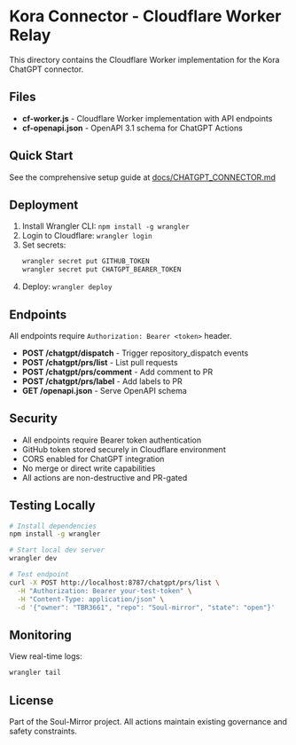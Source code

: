 # Kora Connector - Cloudflare Worker Relay

This directory contains the Cloudflare Worker implementation for the Kora ChatGPT connector.

## Files

- **cf-worker.js** - Cloudflare Worker implementation with API endpoints
- **cf-openapi.json** - OpenAPI 3.1 schema for ChatGPT Actions

## Quick Start

See the comprehensive setup guide at [docs/CHATGPT_CONNECTOR.md](../../docs/CHATGPT_CONNECTOR.md)

## Deployment

1. Install Wrangler CLI: `npm install -g wrangler`
2. Login to Cloudflare: `wrangler login`
3. Set secrets:
   ```bash
   wrangler secret put GITHUB_TOKEN
   wrangler secret put CHATGPT_BEARER_TOKEN
   ```
4. Deploy: `wrangler deploy`

## Endpoints

All endpoints require `Authorization: Bearer <token>` header.

- **POST /chatgpt/dispatch** - Trigger repository_dispatch events
- **POST /chatgpt/prs/list** - List pull requests
- **POST /chatgpt/prs/comment** - Add comment to PR
- **POST /chatgpt/prs/label** - Add labels to PR
- **GET /openapi.json** - Serve OpenAPI schema

## Security

- All endpoints require Bearer token authentication
- GitHub token stored securely in Cloudflare environment
- CORS enabled for ChatGPT integration
- No merge or direct write capabilities
- All actions are non-destructive and PR-gated

## Testing Locally

```bash
# Install dependencies
npm install -g wrangler

# Start local dev server
wrangler dev

# Test endpoint
curl -X POST http://localhost:8787/chatgpt/prs/list \
  -H "Authorization: Bearer your-test-token" \
  -H "Content-Type: application/json" \
  -d '{"owner": "TBR3661", "repo": "Soul-mirror", "state": "open"}'
```

## Monitoring

View real-time logs:
```bash
wrangler tail
```

## License

Part of the Soul-Mirror project. All actions maintain existing governance and safety constraints.
